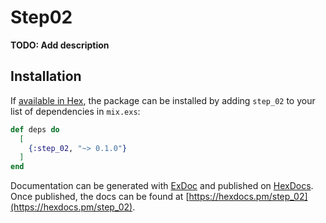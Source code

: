 # Step02

**TODO: Add description**

## Installation

If [available in Hex](https://hex.pm/docs/publish), the package can be installed
by adding `step_02` to your list of dependencies in `mix.exs`:

```elixir
def deps do
  [
    {:step_02, "~> 0.1.0"}
  ]
end
```

Documentation can be generated with [ExDoc](https://github.com/elixir-lang/ex_doc)
and published on [HexDocs](https://hexdocs.pm). Once published, the docs can
be found at [https://hexdocs.pm/step_02](https://hexdocs.pm/step_02).

